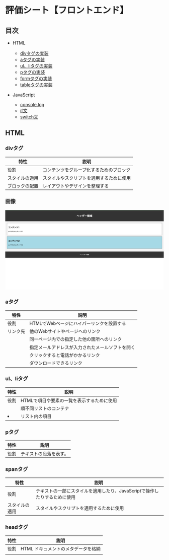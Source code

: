 # 評価シート【フロントエンド】

## 目次
- HTML
    - [divタグの実装](#divタグ)
    - [aタグの実装](#aタグ)
    - [ul、liタグの実装](#ulliタグ)
    - [pタグの実装](#pタグ)
    - [formタグの実装](#formタグ)
    - [tableタグの実装](#tableタグ)

- JavaScript
    - [console.log](#console.log)
    - [if文](#if文)
    - [switch文](#switch文)

## HTML
### divタグ

| 特性 | 説明 |
|------|------|
| 役割 | コンテンツをグループ化するためのブロック |
| スタイルの適用 | スタイルやスクリプトを適用するために使用 |
| ブロックの配置 | レイアウトやデザインを整理する |

### 画像
![divデモ画像](images/div-demo.png)

### aタグ

| 特性 | 説明 |
|------|------|
| 役割 | HTMLでWebページにハイパーリンクを設置する |
| リンク先 | 他のWebサイトやページへのリンク |
|  | 同一ページ内での指定した他の箇所へのリンク |
|  | 指定メールアドレスが入力されたメールソフトを開く |
|  | クリックすると電話がかかるリンク |
|  | ダウンロードできるリンク |

### ul、liタグ

| 特性 | 説明 |
|------|------|
| 役割 | HTMLで項目や要素の一覧を表示するために使用 |
| <ul> | 順不同リストのコンテナ |
| <li> | リスト内の項目 |

### pタグ

| 特性 | 説明 |
|------|------|
| 役割 |  テキストの段落を表す。|

### spanタグ

| 特性 | 説明 |
|------|------|
| 役割 | テキストの一部にスタイルを適用したり、JavaScriptで操作したりするために使用 |
| スタイルの適用 | スタイルやスクリプトを適用するために使用 |

### headタグ

| 特性 | 説明 |
|------|------|
| 役割 | HTML ドキュメントのメタデータを格納 |
| <title> | ブラウザのタイトルバーやタブに表示されるテキストを定義 |
| <link> | 外部リソース（主にCSSファイル）へのリンクを定義 |

### footerタグ

| 特性 | 説明 |
|------|------|
| 役割 | フッターを表す。著作権情報、連絡先情報、サイトマップなど |
| © | コピーライト記号を表示するために使用 |

### bodyタグ

| 特性 | 説明 |
|------|------|
| 役割 | HTML ドキュメントの主要なコンテンツを格納する |
| 含まれる内容 | テキスト、画像、他の HTML 要素など、実際にブラウザに表示されるもの |

### formタグ

| 特性 | 説明 |
|------|------|
| action 属性 | 送信先の URL |
| method 属性 | 送信方法の指定 |

### selectタグ

| 特性 | 説明 |
|------|------|
| id | この要素の一意の識別子 |
| name | フォームデータとして送信される際のパラメータ名 |

### textareaタグ

| 特性 | 説明 |
|------|------|
| id | この要素の一意の識別子 |
| name | フォームデータとして送信される際のパラメータ名 |
| 役割 | 複数行のテキストを入力するテキスト領域 |
| rows cols | 初期表示時のテキストエリアの高さ 幅 |

### tableタグ

| 特性 | 説明 |
|------|------|
| `<table>` | 表全体のコンテナを定義するタグ |
| `<tr>` | 表の1つの行を定義するタグ (Table Row) |
| `<th>` | 表のヘッダーセル（見出しセル）を定義するタグ (Table Header) |
| `<td>` | 表のデータセル（通常のセル）を定義するタグ (Table Data) |
| 使用例 | 製品リスト、ユーザー情報、データ表示など、構造化された情報の表示 |

## JavaScript

### console.log

| 特性 | 説明 |
|------|------|
| 役割 | Webブラウザの開発者ツールコンソールに情報を出力する |
| 基本構文 | `console.log(データ1, データ2, ...);` |
| 利便性1 | シンプルなメッセージ表示: コードの特定の場所が実行されたことの確認や、簡単な情報の表示に使用する。
| 利便性2 | 変数の内容表示: プログラム実行中の変数の現在の値を確認できる。
| 利便性3 | 複数の異なる型の値を同時に表示: 関連する複数の情報を一度に出力できる。
| 利便性4 | 複雑なデータ構造（オブジェクトと配列）の表示: 複雑なデータ構造も、コンソール上で展開して確認できる。 |
| 使用例 | 計算結果の表示、ユーザー入力の確認、プログラムの各段階での状態出力 |

### let, const, var (変数宣言)

| 特性 | 説明 |
|------|------|
| `let` | 値の変更が可能な変数。ブロック内で有効（ブロックスコープ）。 |
| `const` | 値の変更が不可能な定数。ブロック内で有効（ブロックスコープ）。宣言時に初期値が必須。 |
| `var` | (非推奨) 値の変更が可能な変数。関数内で有効（関数スコープ）。現代のJavaScriptでは使われない。 |
| 使用例 | 値の変化、定数の設定、変数の有効範囲の理解に利用。 |

#### var を使ってはいけない主な理由

`var` は以下の理由から推奨されません。

1.  **スコープの問題**: `var` はブロックを無視し、関数全体またはグローバルで有効になります。これにより、意図しない上書きやバグの原因になります。`let`や`const`はこれを防ぎます。
2.  **巻き上げ (Hoisting) の混乱**: 宣言前に使用すると`undefined`となり、コードの予測が難しくなります。
3.  **再宣言の許可**: 同じ名前の変数を何度も再宣言できるため、意図しない上書きのリスクがあります。

### if文

| 特性 | 説明 |
|------|------|
| 役割 | 条件に基づいて処理を分岐させる |
| 基本構文 | `if (条件) { // 条件が真の場合の処理 } else { // 条件が偽の場合の処理 }` |
| 使用例 | ユーザーの年齢による表示内容の変更、入力値のバリデーションなど |

### switch文

| 特性 | 説明 |
|------|------|
| 役割 | 一つの値に基づいて複数の処理を分岐させる |
| 基本構文 | `switch (式) { case 値1: // 処理; break; case 値2: // 処理; break; default: // 処理; }` |
| 使用例 | 曜日や月の番号による表示の切り替え、メニュー選択の処理など |



